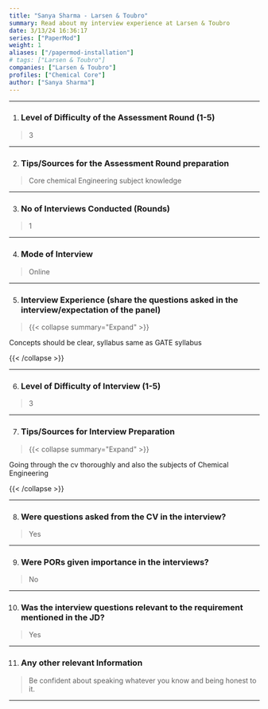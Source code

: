 ```yaml
---
title: "Sanya Sharma - Larsen & Toubro"
summary: Read about my interview experience at Larsen & Toubro
date: 3/13/24 16:36:17
series: ["PaperMod"]
weight: 1
aliases: ["/papermod-installation"]
# tags: ["Larsen & Toubro"]
companies: ["Larsen & Toubro"]
profiles: ["Chemical Core"]
author: ["Sanya Sharma"]
---
```

---
1. ### Level of Difficulty of the Assessment Round (1-5)

> 3

---

2. ### Tips/Sources for the Assessment Round preparation

> Core chemical Engineering subject knowledge

---

3. ### No of Interviews Conducted (Rounds)

> 1

---

4. ### Mode of Interview

> Online

---

5. ### Interview Experience (share the questions asked in the interview/expectation of the panel)

> {{< collapse summary="Expand" >}}

Concepts should be clear, syllabus same as GATE syllabus

{{< /collapse >}}

---

6. ### Level of Difficulty of Interview (1-5)

> 3

---

7. ### Tips/Sources for Interview Preparation

> {{< collapse summary="Expand" >}}

Going through the cv thoroughly and also the subjects of Chemical Engineering

{{< /collapse >}}

---

8. ### Were questions asked from the CV in the interview?

> Yes

---

9. ### Were PORs given importance in the interviews?

> No

---

10. ### Was the interview questions relevant to the requirement mentioned in the JD?

> Yes

---

11. ### Any other relevant Information

> Be confident about speaking whatever you know and being honest to it.

---


